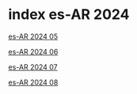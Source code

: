 # index es-AR 2024

<a href="./05">es-AR 2024 05</a>

<a href="./06">es-AR 2024 06</a>

<a href="./07">es-AR 2024 07</a>

<a href="./08">es-AR 2024 08</a>
